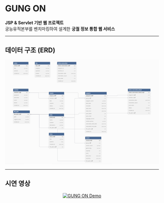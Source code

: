 # GUNG ON

**JSP & Servlet 기반 웹 프로젝트**  
궁능유적본부를 벤치마킹하여 설계한 **궁궐 정보 통합 웹 서비스**

---

## 데이터 구조 (ERD)

<p align="center">
  <img src="images/gungon_erd.png" alt="GUNG ON ERD" width="600">
</p>

---

## 시연 영상

<p align="center">
  <a href="https://youtu.be/-oSPGFcqBpU">
    <img src="https://img.youtube.com/vi/-oSPGFcqBpU/0.jpg" alt="GUNG ON Demo" width="700">
  </a>
</p>
